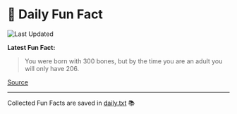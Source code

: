 # 🌟 Daily Fun Fact

![Last Updated](https://img.shields.io/badge/Last_Updated-2025_05_13-blue?style=flat-square)

**Latest Fun Fact:**

> You were born with 300 bones, but by the time you are an adult you will only have 206.

[Source](http://www.djtech.net/humor/useless_facts.htm)

---

Collected Fun Facts are saved in [daily.txt](daily.txt) 📚
